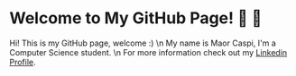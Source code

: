 # Welcome to My GitHub Page!  👋 👋

Hi! This is my GitHub page, welcome :) \n
My name is Maor Caspi, I'm a Computer Science student. \n
For more information check out my [Linkedin Profile](https://www.linkedin.com/in/maor-caspi/).

